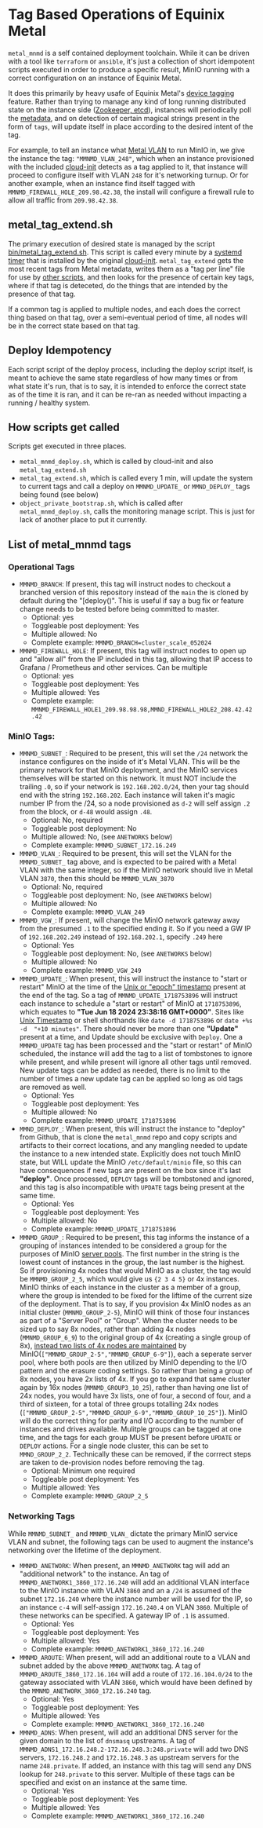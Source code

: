 # Tag Based Operations of Equinix Metal

`metal_mnmd` is a self contained deployment toolchain. While it can be driven with a tool like `terraform` or `ansible`, it's just a collection of short idempotent scripts executed in order to produce a specific result, MinIO running with a correct configuration on an instance of Equinix Metal.

It does this primarily by heavy usafe of Equinix Metal's [device tagging](https://deploy.equinix.com/developers/docs/metal/server-metadata/device-tagging/) feature. Rather than trying to manage any kind of long running distributed state on the instance side ([Zookeeper, etcd]()), instances will periodically poll the [metadata](https://deploy.equinix.com/developers/docs/metal/server-metadata/metadata/), and on detection of certain magical strings present in the form of `tags`, will update itself in place according to the desired intent of the tag.

For example, to tell an instance what [Metal VLAN](https://deploy.equinix.com/developers/docs/metal/layer2-networking/vlans/) to run MinIO in, we give the instance the tag: `"MMNMD_VLAN_248"`, which when an instance provisioned with the included [cloud-init]() detects as a tag applied to it, that instance will proceed to configure itself with VLAN `248` for it's networking turnup. Or for another example, when an instance find itself tagged with `MMNMD_FIREWALL_HOLE_209.98.42.38`, the install will configure a firewall rule to allow all traffic from `209.98.42.38`.

## metal_tag_extend.sh

The primary execution of desired state is managed by the script [bin/metal_tag_extend.sh](https://github.com/dlotterman/metal_mnmd/blob/main/bin/metal_tag_extend.sh). This script is called every minute by a [systemd timer](https://wiki.archlinux.org/title/systemd/Timers) that is installed by the original [cloud-init](). `metal_tag_extend` gets the most recent tags from Metal metadata, writes them as a "tag per line" file for use by [other scripts](https://github.com/dlotterman/metal_mnmd/blob/main/bin/metal_mnmd_sharedlib.sh), and then looks for the presence of certain key tags, where if that tag is deteceted, do the things that are intended by the presence of that tag.

If a common tag is applied to multiple nodes, and each does the correct thing based on that tag, over a semi-eventual period of time, all nodes will be in the correct state based on that tag.

## Deploy Idempotency

Each script script of the deploy process, including the deploy script itself, is meant to achieve the same state regardless of how many times or from what state it's run, that is to say, it is intended to enforce the correct state as of the time it is ran, and it can be re-ran as needed without impacting a running / healthy system.

## How scripts get called

Scripts get executed in three places.
- `metal_mnmd_deploy.sh`, which is called by cloud-init and also `metal_tag_extend.sh`
- `metal_tag_extend.sh`, which is called every 1 min, will update the system to current tags and call a deploy on `MMNMD_UPDATE_` or `MMND_DEPLOY_` tags being found (see below)
- `object_private_bootstrap.sh`, which is called after `metal_mnmd_deploy.sh`, calls the monitoring manage script. This is just for lack of another place to put it currently.

## List of metal_mnmd tags

### Operational Tags


- `MMNMD_BRANCH`: If present, this tag will instruct nodes to checkout a branched version of this repository instead of the `main` the is cloned by default during the "[deploy()". This is useful if say a bug fix or feature change needs to be tested before being committed to master.
  - Optional: yes
  - Toggleable post deployment: Yes
  - Multiple allowed: No
  - Complete example: `MMNMD_BRANCH=cluster_scale_052024`
- `MMNMD_FIREWALL_HOLE`: If present, this tag will instruct nodes to open up and "allow all" from the IP included in this tag, allowing that IP access to Grafana / Prometheus and other services. Can be multiple
  - Optional: yes
  - Toggleable post deployment: Yes
  - Multiple allowed: Yes
  - Complete example: `MMNMD_FIREWALL_HOLE1_209.98.98.98,MMND_FIREWALL_HOLE2_208.42.42.42`

### MinIO Tags:

- `MMNMD_SUBNET_`: Required to be present, this will set the `/24` network the instance configures on the inside of it's Metal VLAN. This will be the primary network for that MinIO deployment, and the MinIO services themselves will be started on this network. It must NOT include the trailing `.0`, so if your network is `192.168.202.0/24`, then your tag should end with the string `192.168.202`. Each instance will taken it's magic number IP from the /24, so a node provisioned as `d-2` will self assign `.2` from the block, or `d-48` would assign `.48`.
  - Optional: No, required
  - Toggleable post deployment: No
  - Multiple allowed: No, (see `ANETWORKS` below)
  - Complete example: `MMNMD_SUBNET_172.16.249`
- `MMNMD_VLAN_`: Required to be present, this will set the VLAN for the `MMNMD_SUBNET_` tag above, and is expected to be paired with a Metal VLAN with the same integer, so if the MinIO network should live in Metal VLAN `3870`, then this should be `MMNMD_VLAN_3870`
  - Optional: No, required
  - Toggleable post deployment: No, (see `ANETWORKS` below)
  - Multiple allowed: No
  - Complete example: `MMNMD_VLAN_249`
- `MMNMD_VGW_`: If present, will change the MinIO network gateway away from the presumed `.1` to the specified ending it. So if you need a GW IP of `192.168.202.249` instead of `192.168.202.1`, specify `.249` here
  - Optional: Yes
  - Toggleable post deployment: No, (see `ANETWORKS` below)
  - Multiple allowed: No
  - Complete example: `MMNMD_VGW_249`
- `MMNMD_UPDATE_`: When present, this will instruct the instance to "start or restart" MinIO at the time of the [Unix or "epoch" timestamp](https://en.wikipedia.org/wiki/Unix_time) present at the end of the tag. So a tag of `MMNMD_UPDATE_1718753896` will instruct each instance to schedule a "start or restart" of MinIO at `1718753896`, which equates to **"Tue Jun 18 2024 23:38:16 GMT+0000"**. Sites like [Unix Timestamp](https://www.unixtimestamp.com/) or shell shorthands like `date -d 1718753896` or `date +%s  -d  "+10 minutes"`. There should never be more than one **"Update"** present at a time, and Update should be exclusive with `Deploy`. One a `MMNMD_UPDATE` tag has been processed and the "start or restart" of MinIO scheduled, the instance will add the tag to a list of tombstones to ignore while present, and while present will ignore all other tags until removed. New update tags can be added as needed, there is no limit to the number of times a new update tag can be applied so long as old tags are removed as well.
  - Optional: Yes
  - Toggleable post deployment: Yes
  - Multiple allowed: No
  - Complete example: `MMNMD_UPDATE_1718753896`
- `MMND_DEPLOY_`: When present, this will instruct the instance to "deploy" from Github, that is clone the `metal_mnmd` repo and copy scripts and artifacts to their correct locations, and any mangling needed to update the instance to a new intended state. Explicitly does not touch MinIO state, but WILL update the MinIO `/etc/default/minio` file, so this can have consequences if new tags are present on the box since it's last **"deploy"**. Once processed, `DEPLOY` tags will be tombstoned and ignored, and this tag is also incompatible with `UPDATE` tags being present at the same time.
  - Optional: Yes
  - Toggleable post deployment: Yes
  - Multiple allowed: No
  - Complete example: `MMNMD_UPDATE_1718753896`
- `MMNMD_GROUP_`: Required to be present, this tag informs the instance of a grouping of instances intended to be considered a group for the purposes of MinIO [server pools](https://min.io/docs/minio/linux/operations/concepts.html#how-does-minio-link-multiple-server-pools-into-a-single-minio-cluster). The first number in the string is the lowest count of instances in the group, the last number is the highest. So if provisioning 4x nodes that would MinIO as a cluster, the tag would be `MMNMD_GROUP_2_5`, which would give us `{2 3 4 5}` or 4x instances. MinIO thinks of each instance in the cluster as a member of a group, where the group is intended to be fixed for the liftime of the current size of the deployment. That is to say, if you provision 4x MinIO nodes as an initial cluster (`MMNMD_GROUP_2-5`), MinIO will think of those four instances as part of a "Server Pool" or "Group". When the cluster needs to be sized up to say 8x nodes, rather than adding 4x nodes (`MMNMD_GROUP_6_9`) to the original group of 4x (creating a single group of 8x), [instead two lists of 4x nodes are maintained](https://blog.min.io/server-pools-streamline-storage-operations/) by MinIO(`["MMNMD_GROUP_2-5","MMNMD_GROUP_6-9"]`), each a seperate server pool, where both pools are then utilized by MinIO depending to the I/O pattern and the erasure coding settings. So rather than being a group of 8x nodes, you have 2x lists of 4x. If you go to expand that same cluster again by 16x nodes (`MMNMD_GROUP3_10_25`), rather than having one list of 24x nodes, you would have 3x lists, one of four, a second of four, and a third of sixteen, for a total of three groups totalling 24x nodes (`["MMNMD_GROUP_2-5","MMNMD_GROUP_6-9","MMNMD_GROUP_10_25"]`). MinIO will do the correct thing for parity and I/O according to the number of instances and drives available. Mulitple groups can be tagged at one time, and the tags for each group MUST be present before `UPDATE` or `DEPLOY` actions. For a single node cluster, this can be set to `MMND_GROUP_2_2`. Technically these can be removed, if the corrrect steps are taken to de-provision nodes before removing the tag.
  - Optional: Minimum one required
  - Toggleable post deployment: Yes
  - Multiple allowed: Yes
  - Complete example: `MMNMD_GROUP_2_5`

### Networking Tags

While `MMNMD_SUBNET_` and `MMNMD_VLAN_` dictate the primary MinIO service VLAN and subnet, the following tags can be used to augment the instance's networking over the lifetime of the deployment.

- `MMNMD_ANETWORK`: When present, an `MMNMD_ANETWORK` tag will add an "additional network" to the instance. An tag of `MMNMD_ANETWORK1_3860_172.16.240` will add an additional VLAN interface to the MinIO instance with VLAN `3860` and an a `/24` is assumed of the subnet `172.16.240` where the instance number will be used for the IP, so an instance `c-4` will self-assign `172.16.240.4` on VLAN `3860`. Multiple of these networks can be specified. A gateway IP of `.1` is assumed.
  - Optional: Yes
  - Toggleable post deployment: Yes
  - Multiple allowed: Yes
  - Complete example: `MMNMD_ANETWORK1_3860_172.16.240`
- `MMNMD_AROUTE`: When present, will add an additional route to a VLAN and subnet added by the above `MMNMD_ANETWORK` tag. A tag of `MMNMD_AROUTE_3860_172.16.104` will add a route of `172.16.104.0/24` to the gateway associated with VLAN `3860`, which would have been defined by the `MMNMD_ANETWORK_3860_172.16.240` tag.
  - Optional: Yes
  - Toggleable post deployment: Yes
  - Multiple allowed: Yes
  - Complete example: `MMNMD_ANETWORK1_3860_172.16.240`
- `MMNMD_ADNS`: When present, will add an additional DNS server for the given domain to the list of `dnsmasq` upstreams. A tag of `MMNMD_ADNS1_172.16.248.2-172.16.248.3:248.private` will add two DNS servers, `172.16.248.2` and `172.16.248.3` as upstream servers for the name `248.private`. If added, an instance with this tag will send any DNS lookup for `248.private` to this server. Multiple of these tags can be specified and exist on an instance at the same time.
  - Optional: Yes
  - Toggleable post deployment: Yes
  - Multiple allowed: Yes  
  - Complete example: `MMNMD_ANETWORK1_3860_172.16.240`